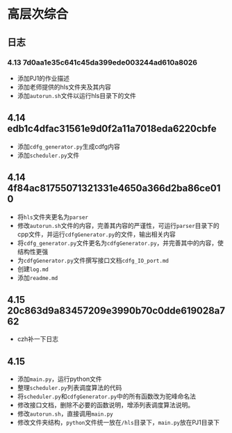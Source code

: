 # 高层次综合

## 日志

### 4.13 7d0aa1e35c641c45da399ede003244ad610a8026
- 添加PJ1的作业描述
- 添加老师提供的hls文件夹及其内容
- 添加`autorun.sh`文件以运行hls目录下的文件

## 4.14 edb1c4dfac31561e9d0f2a11a7018eda6220cbfe
- 添加`cdfg_generator.py`生成cdfg内容
- 添加`scheduler.py`文件

## 4.14 4f84ac81755071321331e4650a366d2ba86ce010
- 将`hls`文件夹更名为`parser`
- 修改`autorun.sh`文件的内容，完善其内容的严谨性，可运行`parser`目录下的cpp文件，并运行`cdfgGenerator.py`的文件，输出相关内容
- 将`cdfg_generator.py`文件更名为`cdfgGenerator.py`，并完善其中的内容，使结构性更强
- 为`cdfgGenerator.py`文件撰写接口文档`cdfg_IO_port.md`
- 创建`log.md`
- 添加`readme.md`

## 4.15 20c863d9a83457209e3990b70c0dde619028a762
- czh补一下日志

## 4.15
- 添加`main.py`，运行python文件
- 整理`scheduler.py`列表调度算法的代码
- 将`scheduler.py`和`cdfgGenerator.py`中的所有函数改为驼峰命名法
- 修改接口文档，删除不必要的函数说明，增添列表调度算法说明。
- 修改`autorun.sh`，直接调用`main.py`
- 修改文件夹结构，`python`文件统一放在`/hls`目录下，`main.py`放在PJ1目录下
